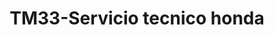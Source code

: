 ---
title: "TM33-Servicio tecnico honda"
url: /fusagasuga/tm33-servicio-tecnico-honda/
shop: Motorrad
---